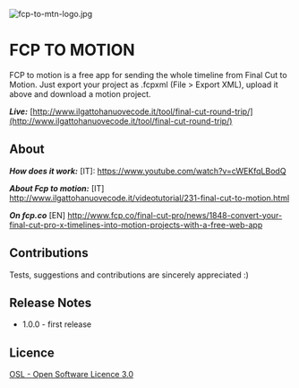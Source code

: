![fcp-to-mtn-logo.jpg](http://www.ilgattohanuovecode.it/images/website/fcp-to-mtn-logo.jpg)

# FCP TO MOTION #

FCP to motion is a free app for sending the whole timeline from Final Cut to Motion. Just export your project as .fcpxml (File > Export XML), upload it above and download a motion project. 

***Live:***
[http://www.ilgattohanuovecode.it/tool/final-cut-round-trip/](http://www.ilgattohanuovecode.it/tool/final-cut-round-trip/)

About
-----
***How does it work:*** [IT]:
https://www.youtube.com/watch?v=cWEKfqLBodQ

***About Fcp to motion:*** [IT]
http://www.ilgattohanuovecode.it/videotutorial/231-final-cut-to-motion.html

***On fcp.co*** [EN]
http://www.fcp.co/final-cut-pro/news/1848-convert-your-final-cut-pro-x-timelines-into-motion-projects-with-a-free-web-app

Contributions
-------------
Tests, suggestions and contributions are sincerely appreciated :)

Release Notes
-------------

* 1.0.0 - first release

Licence
-------

[OSL - Open Software Licence 3.0](http://opensource.org/licenses/osl-3.0.php)
